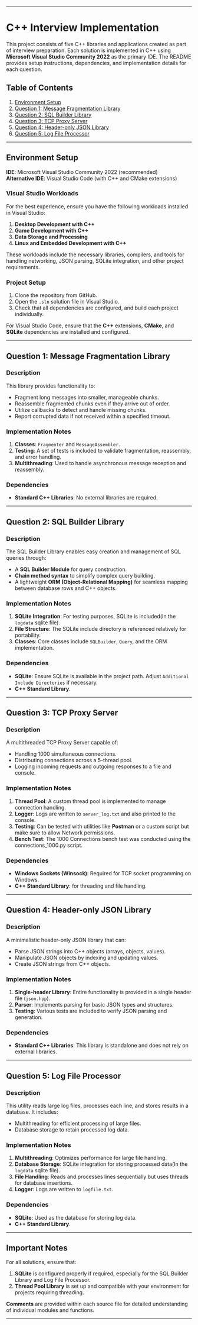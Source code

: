 
---

# C++ Interview Implementation

This project consists of five C++ libraries and applications created as part of interview preparation. Each solution is implemented in C++ using **Microsoft Visual Studio Community 2022** as the primary IDE. The README provides setup instructions, dependencies, and implementation details for each question.

## Table of Contents
1. [Environment Setup](#environment-setup)
2. [Question 1: Message Fragmentation Library](#question-1-message-fragmentation-library)
3. [Question 2: SQL Builder Library](#question-2-sql-builder-library)
4. [Question 3: TCP Proxy Server](#question-3-tcp-proxy-server)
5. [Question 4: Header-only JSON Library](#question-4-header-only-json-library)
6. [Question 5: Log File Processor](#question-5-log-file-processor)

---

## Environment Setup

**IDE**: Microsoft Visual Studio Community 2022 (recommended)  
**Alternative IDE**: Visual Studio Code (with C++ and CMake extensions)

### Visual Studio Workloads
For the best experience, ensure you have the following workloads installed in Visual Studio:
1. **Desktop Development with C++**
2. **Game Development with C++**
3. **Data Storage and Processing**
4. **Linux and Embedded Development with C++**

These workloads include the necessary libraries, compilers, and tools for handling networking, JSON parsing, SQLite integration, and other project requirements.

### Project Setup
1. Clone the repository from GitHub.
2. Open the `.sln` solution file in Visual Studio.
3. Check that all dependencies are configured, and build each project individually.

For Visual Studio Code, ensure that the **C++** extensions, **CMake**, and **SQLite** dependencies are installed and configured.

---

## Question 1: Message Fragmentation Library

### Description
This library provides functionality to:
- Fragment long messages into smaller, manageable chunks.
- Reassemble fragmented chunks even if they arrive out of order.
- Utilize callbacks to detect and handle missing chunks.
- Report corrupted data if not received within a specified timeout.

### Implementation Notes
1. **Classes**: `Fragmenter` and `MessageAssembler`.
2. **Testing**: A set of tests is included to validate fragmentation, reassembly, and error handling.
3. **Multithreading**: Used to handle asynchronous message reception and reassembly.

### Dependencies
- **Standard C++ Libraries**: No external libraries are required.

---

## Question 2: SQL Builder Library

### Description
The SQL Builder Library enables easy creation and management of SQL queries through:
- A **SQL Builder Module** for query construction.
- **Chain method syntax** to simplify complex query building.
- A lightweight **ORM (Object-Relational Mapping)** for seamless mapping between database rows and C++ objects.

### Implementation Notes
1. **SQLite Integration**: For testing purposes, SQLite is included(In the `logdata` sqlite file).
2. **File Structure**: The SQLite include directory is referenced relatively for portability.
3. **Classes**: Core classes include `SQLBuilder`, `Query`, and the ORM implementation.

### Dependencies
- **SQLite**: Ensure SQLite is available in the project path. Adjust `Additional Include Directories` if necessary.
- **C++ Standard Library**.

---

## Question 3: TCP Proxy Server

### Description
A multithreaded TCP Proxy Server capable of:
- Handling 1000 simultaneous connections.
- Distributing connections across a 5-thread pool.
- Logging incoming requests and outgoing responses to a file and console.

### Implementation Notes
1. **Thread Pool**: A custom thread pool is implemented to manage connection handling.
2. **Logger**: Logs are written to `server_log.txt` and also printed to the console.
3. **Testing**: Can be tested with utilities like **Postman** or a custom script but make sure to allow Network permissions.
4. **Bench Test**: The 1000 Connections bench test was conducted using the connections_1000.py script.

### Dependencies
- **Windows Sockets (Winsock)**: Required for TCP socket programming on Windows.
- **C++ Standard Library**: for threading and file handling.

---

## Question 4: Header-only JSON Library

### Description
A minimalistic header-only JSON library that can:
- Parse JSON strings into C++ objects (arrays, objects, values).
- Manipulate JSON objects by indexing and updating values.
- Create JSON strings from C++ objects.

### Implementation Notes
1. **Single-header Library**: Entire functionality is provided in a single header file (`json.hpp`).
2. **Parser**: Implements parsing for basic JSON types and structures.
3. **Testing**: Various tests are included to verify JSON parsing and generation.

### Dependencies
- **Standard C++ Libraries**: This library is standalone and does not rely on external libraries.

---

## Question 5: Log File Processor

### Description
This utility reads large log files, processes each line, and stores results in a database. It includes:
- Multithreading for efficient processing of large files.
- Database storage to retain processed log data.
  
### Implementation Notes
1. **Multithreading**: Optimizes performance for large file handling.
2. **Database Storage**: SQLite integration for storing processed data(In the `logdata` sqlite file).
3. **File Handling**: Reads and processes lines sequentially but uses threads for database insertions.
4. **Logger**: Logs are written to `logfile.txt`.

### Dependencies
- **SQLite**: Used as the database for storing log data.
- **C++ Standard Library**.

---

## Important Notes
For all solutions, ensure that:
1. **SQLite** is configured properly if required, especially for the SQL Builder Library and Log File Processor.
2. **Thread Pool Library** is set up and compatible with your environment for projects requiring threading.

**Comments** are provided within each source file for detailed understanding of individual modules and functions.

---
